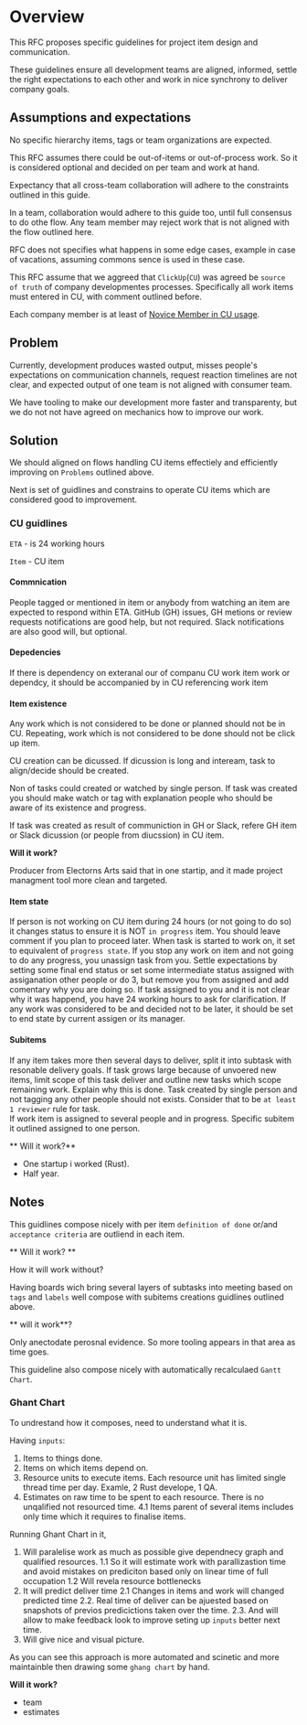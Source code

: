 # Overview

This RFC proposes specific guidelines for project item design and communication. 

These guidelines ensure all development teams are aligned, informed, settle the right expectations to each other and work in nice synchrony to deliver company goals.

## Assumptions and expectations

No specific hierarchy items, tags or team organizations are expected.

This RFC assumes there could be out-of-items or out-of-process work. 
So it is considered optional and decided on per team and work at hand.

Expectancy that all cross-team collaboration will adhere to the constraints outlined in this guide. 

In a team, collaboration would adhere to this guide too, until full consensus to do othe flow. Any team member may reject work that is not aligned with the flow outlined here.

RFC does not specifies what happens in some edge cases, example in case of vacations, assuming commons sence is used in these case. 

This RFC assume that we aggreed that `ClickUp`(`CU`) was agreed be `source of truth` of company developmentes processes.  Specifically all work items must entered in CU, with comment outlined before.

Each company member is at least of [Novice Member in CU usage](https://univerasity.clickup.com/page/course-catalog#level_novice,role_member).

## Problem

Currently, development produces wasted output, misses people's expectations on communication channels, request reaction timelines are not clear, and  expected output of one team is not aligned with consumer team. 

We have tooling to make our development more faster and transparenty, but we do not not have agreed on mechanics how to improve our work.

## Solution

We should aligned on flows handling CU items effectiely and efficiently improving on `Problems` outlined above. 

Next is set of guidlines and constrains to operate CU items which are considered good to improvement.

### CU guidlines

`ETA` - is 24 working hours

`Item` - CU item 

#### Commnication

People tagged or mentioned in item or anybody from watching an item are expected to respond within ETA.
GitHub (GH) issues, GH metions or review requests notifications are good help, but not required.
Slack notifications are also good will, but optional.

#### Depedencies

If there is dependency on exteranal our of companu CU work item work or dependcy, it should be accompanied by in CU referencing work item

#### Item existence

Any work which is not considered to be done or planned should not be in CU. 
Repeating, work which is not considered to be done should not be click up item.

CU creation can be dicussed. If dicussion is long and inteream, task to align/decide should be created.

Non of tasks could created or watched by single person. If task was created you should make watch or tag with explanation people who should be aware of its existence and progress.

If task was created as result of communiction in GH or Slack, refere GH item or Slack dicussion (or people from diucssion) in CU item.

**Will it work?**

Producer  from Electorns Arts said that in one startip, and it made project managment tool more clean and targeted. 

#### Item state

If person is not working on CU item during 24 hours (or not going to do so) it changes status to ensure it is NOT  `in progress` item. You should leave comment if you plan to proceed later.
When task is started to work on, it set to equivalent of `progress state`.
If you stop any work on item and not going to do any progress, you unassign task from you. Settle expectations by setting some final end status  or set some intermediate status assigned with assiganation other people or do 3, but remove you from assigned and add comentary why you are doing so.
If task assigned to you and it is not clear why it was happend, you have 24 working hours to ask for clarification.
If any work was considered to be and decided not to be later, it should be set to end state by current assigen or its manager.


#### Subitems

If any item takes more then several days to deliver, split it into subtask with resonable delivery goals.
If task grows large because of unvoered new items, limit scope of this task deliver and outline new tasks which scope remaining work. Explain why this is done.
Task created by single person and not tagging any other people should not exists. Consider that to be `at least 1 reviewer` rule for task.  
If work item is assigned to several people and in progress. Specific subitem it outlined assigned to one person.

** Will it work?**

- One startup i worked (Rust).
- Half year.



## Notes

This guidlines compose nicely with per item `definition of done` or/and `acceptance criteria` are outliend in each item.

** Will it work? **

How it will work without?

Having boards wich bring several layers of subtasks into meeting based on `tags` and `labels` well compose with subitems creations guidlines outlined above.

** will it work**?

Only anectodate perosnal evidence. So more tooling appears in that area as time goes.

This guideline also compose nicely with automatically recalculaed `Gantt Chart`.

### Ghant Chart

To undrestand how it composes, need to understand what it is.

Having `inputs`:
1. Items to things done.
2. Items on which items depend on. 
3. Resource units to execute items. Each resource unit has limited single thread time per day. Examle, 2 Rust develope, 1 QA.
4. Estimates on raw time to be spent to each resource. There is no unqalified not resourced time.
4.1 Items parent of several items includes only time which it requires to finalise items.

Running Ghant Chart in it,
1. Will paralelise work as much as possible give dependnecy graph and qualified resources. 
1.1 So it will estimate work with parallizastion time and avoid mistakes on prediciton based only on linear time of full occupation
1.2 Will revela resource bottlenecks
2. It will predict deliver time
2.1 Changes in items and work will changed predicted time
2.2. Real time of deliver can be ajuested based on snapshots of previos predicictions taken over the time.
2.3. And will allow to make feedback look to improve seting up `inputs` better next time.
3. Will give nice and visual picture.

As you can see this approach is more automated and scinetic and more maintainble then drawing some `ghang chart` by hand.

**Will it work?**

- team
- estimates





